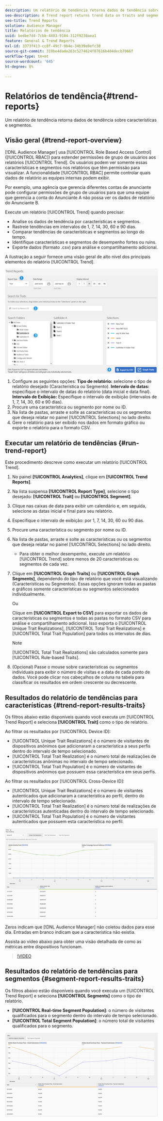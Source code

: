 ```yaml
---
description: Um relatório de tendência retorna dados de tendência sobre características e segmentos.
seo-description: A Trend report returns trend data on traits and segments.
seo-title: Trend Reports
solution: Audience Manager
title: Relatórios de tendência
uuid: bedbe7d4-7cbb-4403-9104-312f9230aea1
feature: General & Trend Reports
exl-id: 3373f413-cc8f-49c7-9b4e-34b39e0efc38
source-git-commit: 319be4dade263c5274624f07616b404decb7066f
workflow-type: tm+mt
source-wordcount: '645'
ht-degree: 0%

---
```


# Relatórios de tendência{#trend-reports}

Um relatório de tendência retorna dados de tendência sobre características e segmentos.

## Visão geral {#trend-report-overview}

<!-- 

c_trend_reports.xml

 -->

[!DNL Audience Manager] usa [!UICONTROL Role Based Access Control] ([!UICONTROL RBAC]) para estender permissões de grupo de usuários aos relatórios [!UICONTROL Trend]. Os usuários podem ver somente essas características e segmentos nos relatórios que têm permissão para visualizar. A funcionalidade [!UICONTROL RBAC] permite controlar quais dados de relatório as equipes internas podem exibir.

Por exemplo, uma agência que gerencia diferentes contas de anunciante pode configurar permissões de grupo de usuários para que uma equipe que gerencia a conta do Anunciante A não possa ver os dados de relatório do Anunciante B.

Execute um relatório [!UICONTROL Trend] quando precisar:

* Analise os dados de tendência por características e segmentos.
* Rastreie tendências em intervalos de 1, 7, 14, 30, 60 e 90 dias.
* Comparar tendências de características e segmentos ao longo do tempo.
* Identifique características e segmentos de desempenho fortes ou ruins.
* Exporte dados (formato .csv) para análise e compartilhamento adicional.

A ilustração a seguir fornece uma visão geral de alto nível dos principais elementos do relatório [!UICONTROL Trend].

![](assets/trend_reports.png)

1. Configure as seguintes opções:
   **Tipo de relatório:** selecione o tipo de relatório desejado (Característica ou Segmento).
   **Intervalo de datas:** especifique o intervalo de datas do relatório (data inicial e data final).
   **Intervalo de Exibição:** Especifique o intervalo de exibição (intervalos de 1, 7, 14, 30, 60 e 90 dias).
1. Procure uma característica ou segmento por nome ou ID.
1. Na lista de pastas, arraste e solte as características ou os segmentos que deseja relatar no painel [!UICONTROL Selections] no lado direito.
1. Gere o relatório para ser exibido nos dados em formato gráfico ou exporte o relatório para o formato CSV.

## Executar um relatório de tendências {#run-trend-report}

Este procedimento descreve como executar um relatório [!UICONTROL Trend].

<!-- 

t_working_with_trend_reports.xml

 -->

1. No painel **[!UICONTROL Analytics]**, clique em **[!UICONTROL Trend Reports]**.
1. Na lista suspensa **[!UICONTROL Report Type]**, selecione o tipo desejado: **[!UICONTROL Trait]** ou **[!UICONTROL Segment]**.
1. Clique nas caixas de data para exibir um calendário e, em seguida, selecione as datas inicial e final para seu relatório.
1. Especifique o intervalo de exibição: por 1, 7, 14, 30, 60 ou 90 dias.
1. Procure uma característica ou segmento por nome ou ID.
1. Na lista de pastas, arraste e solte as características ou os segmentos que deseja relatar no painel [!UICONTROL Selections] no lado direito.
   * Para obter o melhor desempenho, execute um relatório [!UICONTROL Trend] sobre menos de 20 características ou segmentos de cada vez.
1. Clique em **[!UICONTROL Graph Traits]** ou **[!UICONTROL Graph Segments]**, dependendo do tipo de relatório que você está visualizando (Características ou Segmentos). Essas opções ignoram todas as pastas e gráficos somente características ou segmentos selecionados individualmente.

   Ou

   Clique em **[!UICONTROL Export to CSV]** para exportar os dados de características ou segmentos e todas as pastas no formato CSV para análise e compartilhamento adicional. Isso exporta o [!UICONTROL Unique Trait Realizations], [!UICONTROL Total Trait Realizations] e [!UICONTROL Total Trait Population] para todos os intervalos de dias.

   >[!NOTE]
   >
   >[!UICONTROL Total Trait Realizations] são calculados somente para [!UICONTROL Rule-based Traits].

1. (Opcional) Passe o mouse sobre características ou segmentos individuais para exibir o número de visitas e a data de cada ponto de dados. Você pode clicar nos cabeçalhos de coluna na tabela para classificar os resultados em ordem crescente ou decrescente.

## Resultados do relatório de tendências para características {#trend-report-results-traits}

Os filtros abaixo estão disponíveis quando você executa um [!UICONTROL Trend Report] e seleciona **[!UICONTROL Trait]** como o tipo de relatório.

Ao filtrar os resultados por [!UICONTROL Device ID]:

* [!UICONTROL Unique Trait Realizations] é o número de visitantes de dispositivos anônimos que adicionaram a característica a seus perfis dentro do intervalo de tempo selecionado.
* [!UICONTROL Total Trait Realization] é o número total de realizações de características anônimas no intervalo de tempo selecionado.
* [!UICONTROL Total Trait Population] é o número de visitantes de dispositivos anônimos que possuem essa característica em seus perfis.

Ao filtrar os resultados por [!UICONTROL Cross-Device ID]:

* [!UICONTROL Unique Trait Realizations] é o número de visitantes autenticados que adicionaram a característica ao perfil, dentro do intervalo de tempo selecionado.
* [!UICONTROL Total Trait Realization] é o número total de realizações de características autenticadas dentro do intervalo de tempo selecionado.
* [!UICONTROL Total Trait Population] é o número de visitantes autenticados que possuem esta característica no perfil.

![características do relatório de tendências](assets/trend-report-traits.png)

Zeros indicam que [!DNL Audience Manager] não coletou dados para esse dia. Entradas em branco indicam que a característica não existia.

Assista ao vídeo abaixo para obter uma visão detalhada de como as métricas entre dispositivos funcionam.

>[!VIDEO](https://experienceleague.adobe.com/docs/audience-manager-learn/tutorials/build-and-manage-audiences/profile-merge/understanding-cross-device-metrics-in-audience-manager.html)

## Resultados do relatório de tendências para segmentos {#segment-report-results-traits}

Os filtros abaixo estão disponíveis quando você executa um [!UICONTROL Trend Report] e seleciona **[!UICONTROL Segments]** como o tipo de relatório.

* **[!UICONTROL Real-time Segment Population]**: o número de visitantes qualificados para o segmento dentro do intervalo de tempo selecionado.
* **[!UICONTROL Total Segment Population]**: o número total de visitantes qualificados para o segmento.

![segmentos de relatórios de tendências](assets/trend-report-segments.png)
